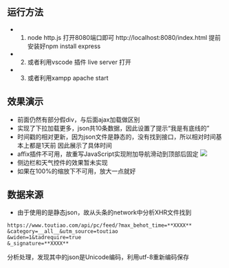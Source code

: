 ## 运行方法
  - 1. node http.js 打开8080端口即可 http://localhost:8080/index.html
       提前安装好npm install express
  - 2. 或者利用vscode 插件 live server 打开
  - 3. 或者利用xampp apache start

## 效果演示
  - 前面仍然有部分假div，与后面ajax加载做区别
  - 实现了下拉加载更多，json共10条数据，因此设置了提示“我是有底线的”
  - 时间戳的相对更新，因为json文件是静态的，没有找到接口，所以相对时间基本上都是1天前
    因此展示了具体时间
  - affix插件不可用，故重写JavaScript实现附加导航滑动到顶部后固定
    <img src="demo.gif"></img>
  - 侧边栏和天气控件的效果暂未实现
  - 如果在100%的缩放下不可用，放大一点就好

## 数据来源
  - 由于使用的是静态json，故从头条的network中分析XHR文件找到
  ```
  https://www.toutiao.com/api/pc/feed/?max_behot_time=**XXXX**
  &category=__all__&utm_source=toutiao
  &widen=1&tadrequire=true
  &_signature=**XXXX**
  ```
  分析处理，发现其中的json是Unicode编码，利用utf-8重新编码保存
